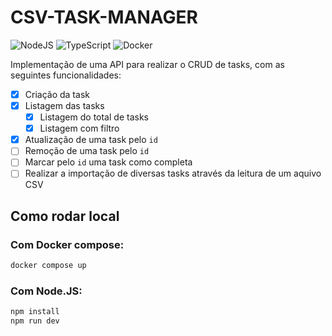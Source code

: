 # CSV-TASK-MANAGER
![NodeJS](https://img.shields.io/badge/node.js-6DA55F?style=for-the-badge&logo=node.js&logoColor=white)
![TypeScript](https://img.shields.io/badge/typescript-%23007ACC.svg?style=for-the-badge&logo=typescript&logoColor=white)
![Docker](https://img.shields.io/badge/docker-%230db7ed.svg?style=for-the-badge&logo=docker&logoColor=white)

Implementação de uma API para realizar o CRUD de tasks, com as seguintes funcionalidades:

- [X] Criação da task
- [X] Listagem das tasks
    - [X] Listagem do total de tasks
    - [X] Listagem com filtro
- [X] Atualização de uma task pelo `id`
- [ ] Remoção de uma task pelo `id`
- [ ] Marcar pelo `id` uma task como completa
- [ ] Realizar a importação de diversas tasks através da leitura de um aquivo CSV

## Como rodar local

### Com Docker compose:
```bash
docker compose up
```

### Com Node.JS:
```bash
npm install
npm run dev
```
